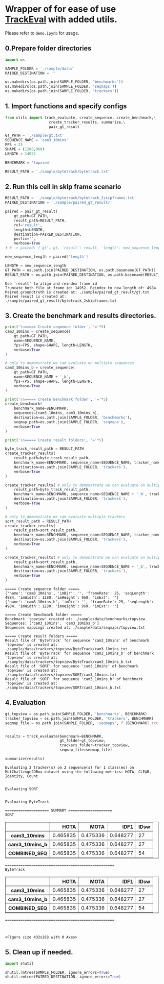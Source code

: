# Wrapper of for ease of use [TrackEval](https://github.com/JonathonLuiten/TrackEval) with added utils.

Please refer to `demo.ipynb` for usage.

## 0.Prepare folder directories


```python
import os

SAMPLE_FOLDER = './sample/data/'
PAIRED_DESTINATION = ''

os.makedirs(os.path.join(SAMPLE_FOLDER, 'benchmarks'))
os.makedirs(os.path.join(SAMPLE_FOLDER, 'seqmaps'))
os.makedirs(os.path.join(SAMPLE_FOLDER, 'trackers'))
```

## 1. Import functions and specify configs


```python
from utils import track_evaluate, create_sequence, create_benchmark,\
                    create_tracker_results, summarize,\
                    pair_gt_result

GT_PATH = './sample/gt.txt'
SEQUENCE_NAME = 'cam3_10mins'
FPS = 25
SHAPE = (1280,960)
LENGTH = 14952

BENCHMARK = 'topview'

RESULT_PATH = './sample/bytetrack/bytetrack.txt'
```

## 2. Run this cell in skip frame scenario


```python
RESULT_PATH = './sample/bytetrack/bytetrack_2skipframes.txt'
PAIRED_DESTINATION = './sample/paired_gt_result/'

paired = pair_gt_result(
    gt_path=GT_PATH, 
    result_path=RESULT_PATH,
    ref='result',
    length=LENGTH,
    destination=PAIRED_DESTINATION,
    posfix='',
    verbose=True
) # -> paired: {'gt': gt, 'result': result, 'length': new_sequence_length}

new_sequence_length = paired['length']

LENGTH = new_sequence_length
GT_PATH = os.path.join(PAIRED_DESTINATION, os.path.basename(GT_PATH))
RESULT_PATH = os.path.join(PAIRED_DESTINATION, os.path.basename(RESULT_PATH))
```

    Use 'result' to align and reindex frame id
    Truncate both file at frame id: 14952. Reindex to new length of: 4984
    Paired groundtruth is created at: ./sample/paired_gt_result/gt.txt
    Paired result is created at: ./sample/paired_gt_result/bytetrack_2skipframes.txt


## 3. Create the benchmark and results directories.


```python
print('\n===== Create sequence folder', '='*5)
cam3_10mins = create_sequence(
    gt_path=GT_PATH,
    name=SEQUENCE_NAME,
    fps=FPS, shape=SHAPE, length=LENGTH,
    verbose=True
)

# only to demonstrate we can evaluate on multiple sequences
cam3_10mins_b = create_sequence(
    gt_path=GT_PATH,
    name=SEQUENCE_NAME + '_b',
    fps=FPS, shape=SHAPE, length=LENGTH,
    verbose=True
)

print('\n===== Create Benchmark folder', '='*5)
create_benchmark(
    benchmark_name=BENCHMARK, 
    sequences=[cam3_10mins, cam3_10mins_b], 
    destination=os.path.join(SAMPLE_FOLDER, 'benchmarks'),
    seqmap_path=os.path.join(SAMPLE_FOLDER, 'seqmaps'),
    verbose=True
)

print('\n===== Create result folders', '='*5)

byte_track_result_path = RESULT_PATH 
create_tracker_results(
    result_path=byte_track_result_path,
    benchmark_name=BENCHMARK, sequence_name=SEQUENCE_NAME, tracker_name='ByteTrack', 
    destination=os.path.join(SAMPLE_FOLDER, 'trackers'), 
    verbose=True
)

create_tracker_results( # only to demonstrate we can evaluate on multiple sequences
    result_path=byte_track_result_path,
    benchmark_name=BENCHMARK, sequence_name=SEQUENCE_NAME + '_b', tracker_name='ByteTrack', 
    destination=os.path.join(SAMPLE_FOLDER, 'trackers'), 
    verbose=True
)

# only to demonstrate we can evaluate multiple trackers
sort_result_path = RESULT_PATH 
create_tracker_results(
    result_path=sort_result_path,
    benchmark_name=BENCHMARK, sequence_name=SEQUENCE_NAME, tracker_name='SORT', 
    destination=os.path.join(SAMPLE_FOLDER, 'trackers'), 
    verbose=True
)

create_tracker_results( # only to demonstrate we can evaluate on multiple sequences
    result_path=sort_result_path,
    benchmark_name=BENCHMARK, sequence_name=SEQUENCE_NAME + '_b', tracker_name='SORT', 
    destination=os.path.join(SAMPLE_FOLDER, 'trackers'), 
    verbose=True
) 
```

    
    ===== Create sequence folder =====
    {'name': 'cam3_10mins', 'imDir': '', 'frameRate': 25, 'seqLength': 4984, 'imWidth': 1280, 'imHeight': 960, 'imExt': ''}
    {'name': 'cam3_10mins_b', 'imDir': '', 'frameRate': 25, 'seqLength': 4984, 'imWidth': 1280, 'imHeight': 960, 'imExt': ''}
    
    ===== Create Benchmark folder =====
    Benchmark 'topview' created at: ./sample/data/benchmarks/topview
    Sequences: ['cam3_10mins', 'cam3_10mins_b']
    Sequences mappings created at: ./sample/data/seqmaps/topview.txt
    
    ===== Create result folders =====
    Result file of 'ByteTrack' for sequence 'cam3_10mins' of benchmark 'topview' is created at: ./sample/data/trackers/topview/ByteTrack/cam3_10mins.txt
    Result file of 'ByteTrack' for sequence 'cam3_10mins_b' of benchmark 'topview' is created at: ./sample/data/trackers/topview/ByteTrack/cam3_10mins_b.txt
    Result file of 'SORT' for sequence 'cam3_10mins' of benchmark 'topview' is created at: ./sample/data/trackers/topview/SORT/cam3_10mins.txt
    Result file of 'SORT' for sequence 'cam3_10mins_b' of benchmark 'topview' is created at: ./sample/data/trackers/topview/SORT/cam3_10mins_b.txt


## 4. Evaluation


```python
gt_topview = os.path.join(SAMPLE_FOLDER, 'benchmarks', BENCHMARK)
tracker_topview = os.path.join(SAMPLE_FOLDER, 'trackers', BENCHMARK)
seqmap_file = os.path.join(SAMPLE_FOLDER, 'seqmaps', f'{BENCHMARK}.txt')


results = track_evaluate(benchmark=BENCHMARK, 
                         gt_folder=gt_topview, 
                         trackers_folder=tracker_topview, 
                         seqmap_file=seqmap_file)

summarize(results)
```

    
    Evaluating 2 tracker(s) on 2 sequence(s) for 1 class(es) on MotChallenge2DBox dataset using the following metrics: HOTA, CLEAR, Identity, Count
    
    
    Evaluating SORT
    
    
    Evaluating ByteTrack
    
    ==================== SUMMARY ====================
    SORT



<div>
<style scoped>
    .dataframe tbody tr th:only-of-type {
        vertical-align: middle;
    }

    .dataframe tbody tr th {
        vertical-align: top;
    }

    .dataframe thead th {
        text-align: right;
    }
</style>
<table border="1" class="dataframe">
  <thead>
    <tr style="text-align: right;">
      <th></th>
      <th>HOTA</th>
      <th>MOTA</th>
      <th>IDF1</th>
      <th>IDsw</th>
    </tr>
  </thead>
  <tbody>
    <tr>
      <th>cam3_10mins</th>
      <td>0.465835</td>
      <td>0.475336</td>
      <td>0.648277</td>
      <td>27</td>
    </tr>
    <tr>
      <th>cam3_10mins_b</th>
      <td>0.465835</td>
      <td>0.475336</td>
      <td>0.648277</td>
      <td>27</td>
    </tr>
    <tr>
      <th>COMBINED_SEQ</th>
      <td>0.465835</td>
      <td>0.475336</td>
      <td>0.648277</td>
      <td>54</td>
    </tr>
  </tbody>
</table>
</div>


    ==================================================
    ByteTrack



<div>
<style scoped>
    .dataframe tbody tr th:only-of-type {
        vertical-align: middle;
    }

    .dataframe tbody tr th {
        vertical-align: top;
    }

    .dataframe thead th {
        text-align: right;
    }
</style>
<table border="1" class="dataframe">
  <thead>
    <tr style="text-align: right;">
      <th></th>
      <th>HOTA</th>
      <th>MOTA</th>
      <th>IDF1</th>
      <th>IDsw</th>
    </tr>
  </thead>
  <tbody>
    <tr>
      <th>cam3_10mins</th>
      <td>0.465835</td>
      <td>0.475336</td>
      <td>0.648277</td>
      <td>27</td>
    </tr>
    <tr>
      <th>cam3_10mins_b</th>
      <td>0.465835</td>
      <td>0.475336</td>
      <td>0.648277</td>
      <td>27</td>
    </tr>
    <tr>
      <th>COMBINED_SEQ</th>
      <td>0.465835</td>
      <td>0.475336</td>
      <td>0.648277</td>
      <td>54</td>
    </tr>
  </tbody>
</table>
</div>


    ==================================================



    <Figure size 432x288 with 0 Axes>


## 5. Clean up if needed.


```python
import shutil

shutil.rmtree(SAMPLE_FOLDER, ignore_errors=True)
shutil.rmtree(PAIRED_DESTINATION, ignore_errors=True)
```


```python

```
